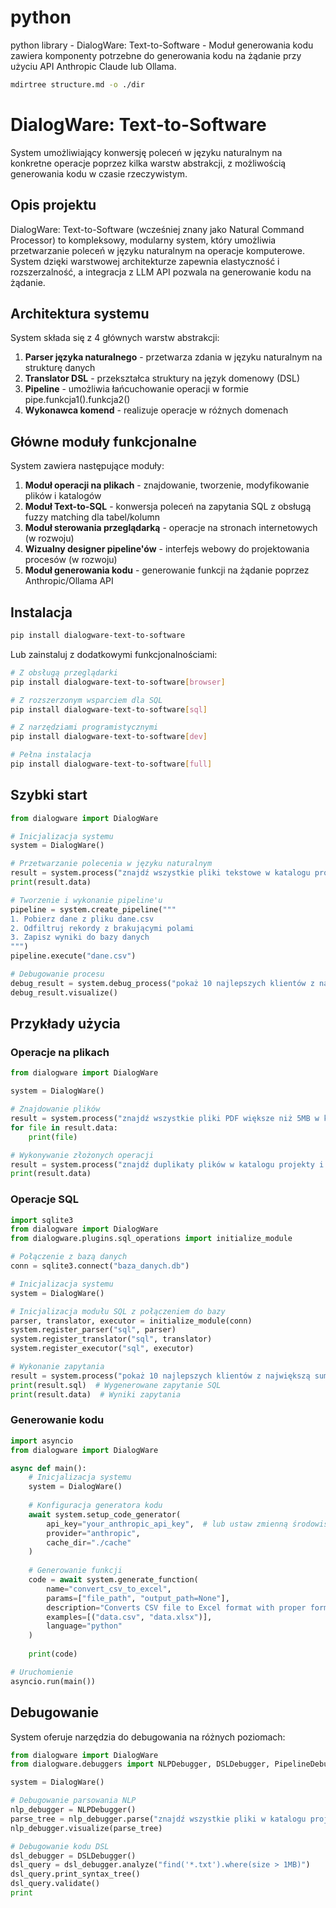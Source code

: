 # python
python library - DialogWare: Text-to-Software - Moduł generowania kodu zawiera komponenty potrzebne do generowania kodu na żądanie przy użyciu API Anthropic Claude lub Ollama.

```bash
mdirtree structure.md -o ./dir
```

# DialogWare: Text-to-Software

System umożliwiający konwersję poleceń w języku naturalnym na konkretne operacje poprzez kilka warstw abstrakcji, z możliwością generowania kodu w czasie rzeczywistym.

## Opis projektu

DialogWare: Text-to-Software (wcześniej znany jako Natural Command Processor) to kompleksowy, modularny system, który umożliwia przetwarzanie poleceń w języku naturalnym na operacje komputerowe. System dzięki warstwowej architekturze zapewnia elastyczność i rozszerzalność, a integracja z LLM API pozwala na generowanie kodu na żądanie.

## Architektura systemu

System składa się z 4 głównych warstw abstrakcji:

1. **Parser języka naturalnego** - przetwarza zdania w języku naturalnym na strukturę danych
2. **Translator DSL** - przekształca struktury na język domenowy (DSL)
3. **Pipeline** - umożliwia łańcuchowanie operacji w formie pipe.funkcja1().funkcja2()
4. **Wykonawca komend** - realizuje operacje w różnych domenach

## Główne moduły funkcjonalne

System zawiera następujące moduły:

1. **Moduł operacji na plikach** - znajdowanie, tworzenie, modyfikowanie plików i katalogów
2. **Moduł Text-to-SQL** - konwersja poleceń na zapytania SQL z obsługą fuzzy matching dla tabel/kolumn
3. **Moduł sterowania przeglądarką** - operacje na stronach internetowych (w rozwoju)
4. **Wizualny designer pipeline'ów** - interfejs webowy do projektowania procesów (w rozwoju)
5. **Moduł generowania kodu** - generowanie funkcji na żądanie poprzez Anthropic/Ollama API

## Instalacja

```bash
pip install dialogware-text-to-software
```

Lub zainstaluj z dodatkowymi funkcjonalnościami:

```bash
# Z obsługą przeglądarki
pip install dialogware-text-to-software[browser]

# Z rozszerzonym wsparciem dla SQL
pip install dialogware-text-to-software[sql]

# Z narzędziami programistycznymi
pip install dialogware-text-to-software[dev]

# Pełna instalacja
pip install dialogware-text-to-software[full]
```

## Szybki start

```python
from dialogware import DialogWare

# Inicjalizacja systemu
system = DialogWare()

# Przetwarzanie polecenia w języku naturalnym
result = system.process("znajdź wszystkie pliki tekstowe w katalogu projekty")
print(result.data)

# Tworzenie i wykonanie pipeline'u
pipeline = system.create_pipeline("""
1. Pobierz dane z pliku dane.csv
2. Odfiltruj rekordy z brakującymi polami
3. Zapisz wyniki do bazy danych
""")
pipeline.execute("dane.csv")

# Debugowanie procesu
debug_result = system.debug_process("pokaż 10 najlepszych klientów z największą sumą zamówień")
debug_result.visualize()
```

## Przykłady użycia

### Operacje na plikach

```python
from dialogware import DialogWare

system = DialogWare()

# Znajdowanie plików
result = system.process("znajdź wszystkie pliki PDF większe niż 5MB w katalogu dokumenty")
for file in result.data:
    print(file)

# Wykonywanie złożonych operacji
result = system.process("znajdź duplikaty plików w katalogu projekty i przenieś je do katalog_duplikaty")
print(result.data)
```

### Operacje SQL

```python
import sqlite3
from dialogware import DialogWare
from dialogware.plugins.sql_operations import initialize_module

# Połączenie z bazą danych
conn = sqlite3.connect("baza_danych.db")

# Inicjalizacja systemu
system = DialogWare()

# Inicjalizacja modułu SQL z połączeniem do bazy
parser, translator, executor = initialize_module(conn)
system.register_parser("sql", parser)
system.register_translator("sql", translator)
system.register_executor("sql", executor)

# Wykonanie zapytania
result = system.process("pokaż 10 najlepszych klientów z największą sumą zamówień", domain="sql")
print(result.sql)  # Wygenerowane zapytanie SQL
print(result.data)  # Wyniki zapytania
```

### Generowanie kodu

```python
import asyncio
from dialogware import DialogWare

async def main():
    # Inicjalizacja systemu
    system = DialogWare()
    
    # Konfiguracja generatora kodu
    await system.setup_code_generator(
        api_key="your_anthropic_api_key",  # lub ustaw zmienną środowiskową ANTHROPIC_API_KEY
        provider="anthropic",
        cache_dir="./cache"
    )
    
    # Generowanie funkcji
    code = await system.generate_function(
        name="convert_csv_to_excel",
        params=["file_path", "output_path=None"],
        description="Converts CSV file to Excel format with proper formatting",
        examples=[("data.csv", "data.xlsx")],
        language="python"
    )
    
    print(code)

# Uruchomienie
asyncio.run(main())
```

## Debugowanie

System oferuje narzędzia do debugowania na różnych poziomach:

```python
from dialogware import DialogWare
from dialogware.debuggers import NLPDebugger, DSLDebugger, PipelineDebugger, ExecutionDebugger

system = DialogWare()

# Debugowanie parsowania NLP
nlp_debugger = NLPDebugger()
parse_tree = nlp_debugger.parse("znajdź wszystkie pliki w katalogu projekty", domain="file")
nlp_debugger.visualize(parse_tree)

# Debugowanie kodu DSL
dsl_debugger = DSLDebugger()
dsl_query = dsl_debugger.analyze("find('*.txt').where(size > 1MB)")
dsl_query.print_syntax_tree()
dsl_query.validate()
print